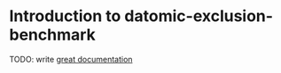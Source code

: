 # Introduction to datomic-exclusion-benchmark

TODO: write [great documentation](http://jacobian.org/writing/what-to-write/)
